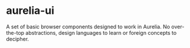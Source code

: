# aurelia-ui
A set of basic browser components designed to work in Aurelia. No over-the-top abstractions, design languages to learn or foreign concepts to decipher.
